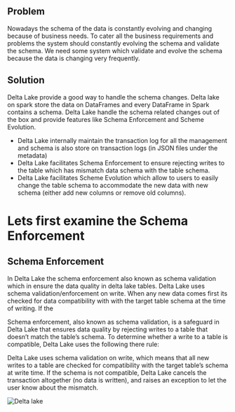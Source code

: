 
## Problem
Nowadays the schema of the data is constantly evolving and changing because of business needs. To cater all the business requirements and problems the system should constantly evolving the schema and validate the schema. We need some system which validate and evolve the schema because the data is changing very frequently.

## Solution
Delta Lake provide a good way to handle the schema changes. Delta lake on spark store the data on DataFrames and every DataFrame in Spark contains a schema. Delta Lake handle the schema related changes out of the box and provide features like Schema Enforcement and Scheme Evolution.

 - Delta Lake internally maintain the transaction log for all the management and schema is also store on transaction logs (in JSON files under the metadata)
 - Delta Lake facilitates Schema Enforcement to ensure rejecting writes to the table which has mismatch data schema with the table schema.
 - Delta Lake facilitates Scheme Evolution which allow to users to easily change the table schema to accommodate the new data with new schema (either add new columns or remove old columns).
 

# Lets first examine the Schema Enforcement

## Schema Enforcement

In Delta Lake the schema enforcement also known as schema validation which in ensure the data quality in delta lake tables. Delta Lake uses schema validation/enforcement on write. When any new data comes first its checked for data compatibility with with the target table schema at the time of writing. If the 

Schema enforcement, also known as schema validation, is a safeguard in Delta Lake that ensures data quality by rejecting writes to a table that doesn’t match the table’s schema. To determine whether a write to a table is compatible, Delta Lake uses the following there rule:

Delta Lake uses schema validation on write, which means that all new writes to a table are checked for compatibility with the target table’s schema at write time. If the schema is not compatible, Delta Lake cancels the transaction altogether (no data is written), and raises an exception to let the user know about the mismatch.

![Delta lake](https://github.com/gurditsingh/blog/blob/gh-pages/_screenshots/dl_ep3.jpg?raw=true)

<!--stackedit_data:
eyJoaXN0b3J5IjpbLTIxMTU2ODQ5MjksLTIwMDQ1MTczMjIsLT
E2NDMyNjE2NDMsLTE5MjgwMDc0ODksNzQ3MDU5MDc5LDY3MTUy
ODUxNSwtNjkxODE3ODQ0LDEyNTUxMDg2LC0zMDIyMTM1NjksLT
Y2NzUxODUwMywtMTY3MDI4NTM3MiwyMDk1OTQ3NTc4LDEyNjAw
MTIyMjMsMTI1MDU1Njg1MCw2MTk4NjI1OTIsLTE3NTc0MjM0ND
YsLTE4MTcyMTk0LDIxMTQyMTU1OTQsMTA0NjYyMTQsLTEzMDU1
MjM1NjddfQ==
-->